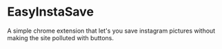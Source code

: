 # EasyInstaSave
A simple chrome extension that let's you save instagram pictures without making the site polluted with buttons.
